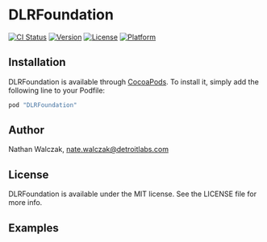 # DLRFoundation

[![CI Status](http://img.shields.io/travis/detroit-labs/dlr-foundation-ios.svg?style=flat)](https://travis-ci.org/detroit-labs/dlr-foundation-ios)
[![Version](https://img.shields.io/cocoapods/v/DLRFoundation.svg?style=flat)](http://cocoadocs.org/docsets/DLRFoundation)
[![License](https://img.shields.io/cocoapods/l/DLRFoundation.svg?style=flat)](http://cocoadocs.org/docsets/DLRFoundation)
[![Platform](https://img.shields.io/cocoapods/p/DLRFoundation.svg?style=flat)](http://cocoadocs.org/docsets/DLRFoundation)

## Installation

DLRFoundation is available through [CocoaPods](http://cocoapods.org). To install
it, simply add the following line to your Podfile:

```rb
pod "DLRFoundation"
```

## Author

Nathan Walczak, nate.walczak@detroitlabs.com

## License

DLRFoundation is available under the MIT license. See the LICENSE file for more info.

## Examples

